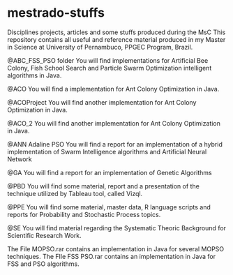 # mestrado-stuffs
Disciplines projects, articles and some stuffs produced during the MsC
This repository contains all useful and reference material produced in my Master in Science at University of Pernambuco, 
PPGEC Program, Brazil.

@ABC_FSS_PSO folder
You will find implementations for Artificial Bee Colony, Fish School Search and Particle Swarm Optimization intelligent algorithms in Java.

@ACO 
You will find a implementation for Ant Colony Optimization in Java.

@ACOProject 
You will find another implementation for Ant Colony Optimization in Java.

@ACO_2 
You will find another implementation for Ant Colony Optimization in Java.

@ANN Adaline PSO 
You will find a report for an implementation of a hybrid implementation of Swarm Intelligence algorithms and Artificial Neural Network

@GA 
You will find a report for an implementation of Genetic Algorithms

@PBD 
You will find some material, report and a presentation of the technique utilized by Tableau tool, called Vizql.

@PPE 
You will find some material, master data, R language scripts and reports for Probability and Stochastic Process topics.

@SE 
You will find material regarding the Systematic Theoric Background for Scientific Research Work.

The File MOPSO.rar contains an implementation in Java for several MOPSO techniques.
The FIle FSS PSO.rar contains an implementation in Java for FSS and PSO algorithms.


